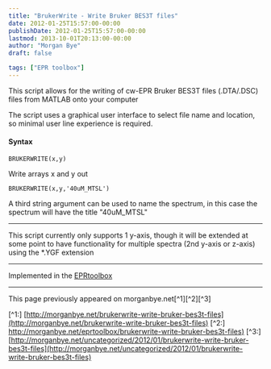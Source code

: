 ```yaml
---
title: "BrukerWrite - Write Bruker BES3T files"
date: 2012-01-25T15:57:00-00:00
publishDate: 2012-01-25T15:57:00-00:00
lastmod: 2013-10-01T20:13:00-00:00
author: "Morgan Bye"
draft: false

tags: ["EPR toolbox"]
---
```


This script allows for the writing of cw-EPR Bruker BES3T files (.DTA/.DSC) files from MATLAB onto your computer

The script uses a graphical user interface to select file name and location, so minimal user line experience is required.

#### Syntax
```
BRUKERWRITE(x,y)
```
Write arrays x and y out

```
BRUKERWRITE(x,y,'40uM_MTSL')
```
A third string argument can be used to name the spectrum, in this case the spectrum will have the title "40uM_MTSL"

----

This script currently only supports 1 y-axis, though it will be extended at some point to have functionality for multiple spectra (2nd y-axis or z-axis) using the *.YGF extension

----
Implemented in the [EPRtoolbox](http://morganbye.net/eprtoolbox/) 


----
This page previously appeared on morganbye.net[^1][^2][^3]

[^1:] [http://morganbye.net/brukerwrite-write-bruker-bes3t-files](http://morganbye.net/brukerwrite-write-bruker-bes3t-files)
[^2:] [http://morganbye.net/eprtoolbox/brukerwrite-write-bruker-bes3t-files)](http://morganbye.net/eprtoolbox/brukerwrite-write-bruker-bes3t-files)
[^3:] [http://morganbye.net/uncategorized/2012/01/brukerwrite-write-bruker-bes3t-files](http://morganbye.net/uncategorized/2012/01/brukerwrite-write-bruker-bes3t-files)
